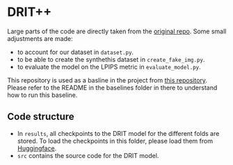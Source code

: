 # DRIT++

Large parts of the code are directly taken from the [original repo](https://github.com/HsinYingLee/DRIT).
Some small adjustments are made:
- to account for our dataset in `dataset.py`.
- to be able to create the synthethis dataset in `create_fake_img.py`.
- to evaluate the model on the LPIPS metric in `evaluate_model.py`.

This repository is used as a basline in the project from [this repository](https://github.com/aeijpe/CrossModal-DRL).
Please refer to the README in the baselines folder in there to understand how to run this baseline.

## Code structure

- In `results`, all checkpoints to the DRIT model for the different folds are stored. To load the checkpoints in this folder, please load them from [Huggingface](https://huggingface.co/trustworthy-ai/Cross-Modal-Segmentation).
- `src` contains the source code for the DRIT model.
